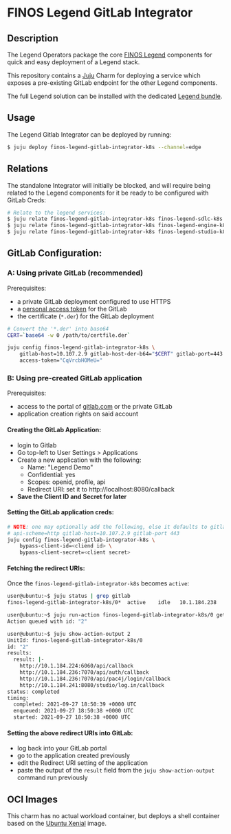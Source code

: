 # FINOS Legend GitLab Integrator

## Description

The Legend Operators package the core [FINOS Legend](https://legend.finos.org)
components for quick and easy deployment of a Legend stack.

This repository contains a [Juju](https://juju.is/) Charm for
deploying a service which exposes a pre-existing GitLab endpoint
for the other Legend components.

The full Legend solution can be installed with the dedicated
[Legend bundle](https://charmhub.io/finos-legend-bundle).


## Usage

The Legend Gitlab Integrator can be deployed by running:

```sh
$ juju deploy finos-legend-gitlab-integrator-k8s --channel=edge
```


## Relations

The standalone Integrator will initially be blocked, and will require being
related to the Legend components for it be ready to be configured with GitLab
Creds:

```sh
# Relate to the legend services:
$ juju relate finos-legend-gitlab-integrator-k8s finos-legend-sdlc-k8s
$ juju relate finos-legend-gitlab-integrator-k8s finos-legend-engine-k8s
$ juju relate finos-legend-gitlab-integrator-k8s finos-legend-studio-k8s
```

## GitLab Configuration:
### A: Using private GitLab (recommended)

Prerequisites:
* a private GitLab deployment configured to use HTTPS
* a [personal access token](https://docs.gitlab.com/ee/user/profile/personal_access_tokens.html) for the GitLab
* the certificate (`*.der`) for the GitLab deployment

```bash
# Convert the '*.der' into base64
CERT=`base64 -w 0 /path/to/certfile.der`

juju config finos-legend-gitlab-integrator-k8s \
    gitlab-host=10.107.2.9 gitlab-host-der-b64="$CERT" gitlab-port=443 \
    access-token="CqVrcbHOMeU="
```

### B: Using pre-created GitLab application

Prerequisites:
* access to the portal of [gitlab.com](https://gitlab.com) or the private GitLab
* application creation rights on said account

#### Creating the GitLab Application:
* login to Gitlab
* Go top-left to User Settings > Applications
* Create a new application with the following:
  - Name: "Legend Demo"
  - Confidential: yes
  - Scopes: openid, profile, api
  - Redirect URI: set it to http://localhost:8080/callback
* __Save the Client ID and Secret for later__

#### Setting the GitLab application creds:

```bash
# NOTE: one may optionally add the following, else it defaults to gitlab.com:
# api-scheme=http gitlab-host=10.107.2.9 gitlab-port 443
juju config finos-legend-gitlab-integrator-k8s \
    bypass-client-id=<cliend id> \
    bypass-client-secret=<client secret>
```

#### Fetching the redirect URIs:

Once the `finos-legend-gitlab-integrator-k8s` becomes `active`:
```bash
user@ubuntu:~$ juju status | grep gitlab
finos-legend-gitlab-integrator-k8s/0*  active    idle   10.1.184.238

user@ubuntu:~$ juju run-action finos-legend-gitlab-integrator-k8s/0 get-redirect-uris
Action queued with id: "2"

user@ubuntu:~$ juju show-action-output 2
UnitId: finos-legend-gitlab-integrator-k8s/0
id: "2"
results:
  result: |-
    http://10.1.184.224:6060/api/callback
    http://10.1.184.236:7070/api/auth/callback
    http://10.1.184.236:7070/api/pac4j/login/callback
    http://10.1.184.241:8080/studio/log.in/callback
status: completed
timing:
  completed: 2021-09-27 18:50:39 +0000 UTC
  enqueued: 2021-09-27 18:50:38 +0000 UTC
  started: 2021-09-27 18:50:38 +0000 UTC
```

#### Setting the above redirect URIs into GitLab:
* log back into your GitLab portal
* go to the application created previously
* edit the Redirect URI setting of the application
* paste the output of the `result` field from the `juju show-action-output`
  command run previously

## OCI Images

This charm has no actual workload container, but deploys a shell container
based on the [Ubuntu Xenial](https://hub.docker.com/_/ubuntu) image.
